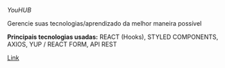 *YouHUB*


Gerencie suas tecnologias/aprendizado da melhor maneira possível 

**Principais tecnologias usadas:** REACT (Hooks), STYLED COMPONENTS, AXIOS, YUP / REACT FORM, API REST

<a href="https://react-entrega-s2-kenzie-hub-educcarnn-educcarnn.vercel.app">Link</a>    
